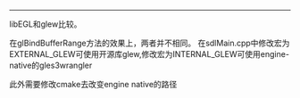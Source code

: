 -----
libEGL和glew比较。

在glBindBufferRange方法的效果上，两者并不相同。
在sdlMain.cpp中修改宏为EXTERNAL_GLEW可使用开源库glew,修改宏为INTERNAL_GLEW可使用engine-native的gles3wrangler

此外需要修改cmake去改变engine native的路径
